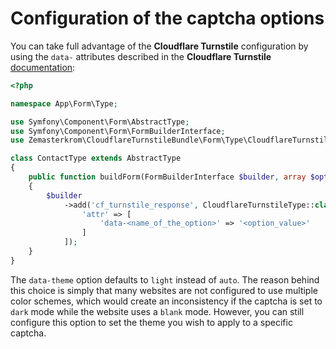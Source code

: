 Configuration of the captcha options
====================================

You can take full advantage of the **Cloudflare Turnstile** configuration by using the `data-` attributes described in the **Cloudflare Turnstile** [documentation](https://developers.cloudflare.com/turnstile/get-started/client-side-rendering/#configurations):

```php
<?php

namespace App\Form\Type;

use Symfony\Component\Form\AbstractType;
use Symfony\Component\Form\FormBuilderInterface;
use Zemasterkrom\CloudflareTurnstileBundle\Form\Type\CloudflareTurnstileType;

class ContactType extends AbstractType
{
    public function buildForm(FormBuilderInterface $builder, array $options): void
    {
        $builder
            ->add('cf_turnstile_response', CloudflareTurnstileType::class, [
                'attr' => [
                    'data-<name_of_the_option>' => '<option_value>'
                ]
            ]);
    }
}
```

The `data-theme` option defaults to `light` instead of `auto`. The reason behind this choice is simply that many websites are not configured to use multiple color schemes, which would create an inconsistency if the captcha is set to `dark` mode while the website uses a `blank` mode. However, you can still configure this option to set the theme you wish to apply to a specific captcha.

